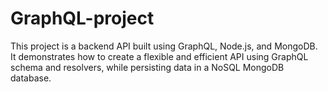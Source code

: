 # GraphQL-project
This project is a backend API built using GraphQL, Node.js, and MongoDB. It demonstrates how to create a flexible and efficient API using GraphQL schema and resolvers, while persisting data in a NoSQL MongoDB database.
